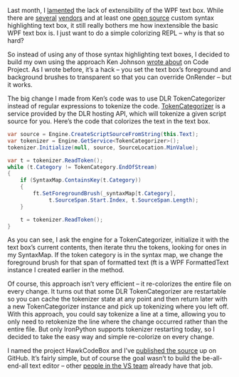 Last month, I
[lamented](http://devhawk.net/2009/07/09/syntax-highlighting-textboxes-in-wpf-a-sad-story/)
the lack of extensibility of the WPF text box. While there are
[several](http://www.actiprosoftware.com/Products/DotNet/WindowsForms/SyntaxEditor/Default.aspx)
[vendors](http://www.aqistar.com/)
and at least one [open
source](http://wiki.sharpdevelop.net/AvalonEdit.ashx) custom syntax
highlighting text box, it still really bothers me how inextensible the
basic WPF text box is. I just want to do a simple colorizing REPL – why
is that so hard?

So instead of using any of those syntax highlighting text boxes, I
decided to build my own using the approach Ken Johnson [wrote
about](http://www.codeproject.com/KB/WPF/CodeBox.aspx) on Code Project.
As I wrote before, it’s a hack – you set the text box’s foreground and
background brushes to transparent so that you can override OnRender –
but it works.

The big change I made from Ken’s code was to use DLR TokenCategorizer
instead of regular expressions to tokenize the code.
[TokenCategorizer](http://dlr.codeplex.com/SourceControl/changeset/view/26964#581527)
is a service provided by the DLR hosting API, which will tokenize a
given script source for you. Here’s the code that colorizes the text in
the text box.

``` csharp
var source = Engine.CreateScriptSourceFromString(this.Text);
var tokenizer = Engine.GetService<TokenCategorizer>();
tokenizer.Initialize(null, source, SourceLocation.MinValue);

var t = tokenizer.ReadToken();
while (t.Category != TokenCategory.EndOfStream)
{
    if (SyntaxMap.ContainsKey(t.Category))
    {
        ft.SetForegroundBrush(_syntaxMap[t.Category],
             t.SourceSpan.Start.Index, t.SourceSpan.Length);
    }

    t = tokenizer.ReadToken();
}
```

As you can see, I ask the engine for a TokenCategorizer, initialize it
with the text box’s current contents, then iterate thru the tokens,
looking for ones in my SyntaxMap. If the token category is in the syntax
map, we change the foreground brush for that span of formatted text (ft
is a WPF FormattedText instance I created earlier in the method.

Of course, this approach isn’t very efficient – it re-colorizes the
entire file on every change. It turns out that some DLR TokenCategorizer
are restartable so you can cache the tokenizer state at any point and
then return later with a new TokenCategorizer instance and pick up
tokenizing where you left off. With this approach, you could say
tokenize a line at a time, allowing you to only need to retokenize the
line where the change occurred rather than the entire file. But only
IronPython supports tokenizer restarting today, so I decided to take the
easy way and simple re-colorize on every change.

I named the project HawkCodeBox and I’ve [published the
source](http://github.com/devhawk/HawkCodeBox/tree/master) up on GitHub.
It’s fairly simple, but of course the goal wasn’t to build the
be-all-end-all text editor – other [people in the VS
team](http://blogs.msdn.com/vseditor/) already have that job.
